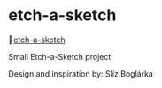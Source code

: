 # etch-a-sketch

🔗[etch-a-sketch](https://peszabolcs.github.io/etch-a-sketch/)

 Small Etch-a-Sketch project
 
 Design and inspiration by: Slíz Boglárka
